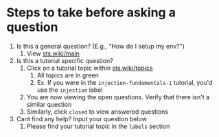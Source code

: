 # Steps to take before asking a question
1.  Is this a general question? (E.g., "How do I setup my env?")
    1.  View [sts.wiki/main](https://sts.wiki/main)
2.  Is this a tutorial specific question?
    1.  Click on a tutorial topic within [sts.wiki/topics](https://sts.wiki/topics)
        1.  All topics are in green
        2.  Ex. If you were in the `injection-fundamentals-1` tutorial, you'd use the `injection` label
    2.  You are now viewing the open questions.  Verify that there isn't a
        similar question
    3.  Similarly, click `closed` to view answered questions
3.  Cant find any help? Input your question below
    1.  Please find your tutorial topic in the `labels` section
